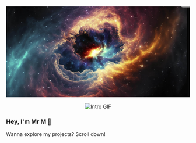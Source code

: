 <!-- Resize your PNG using HTML instead of Markdown -->
<p align="center">
  <img src="./hello_me.png" width="1000" height="250"  alt="Welcome"/>
</p>

<p align="center">
  <img src="Git.gif" width="300" alt="Intro GIF"/>
</p>

### Hey, I'm Mr M 👋  
Wanna explore my projects? Scroll down!
